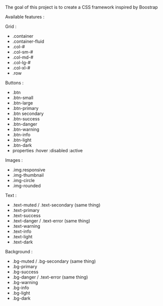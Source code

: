 The goal of this project is to create a CSS framework inspired by Boostrap

Available features :

Grid :
- .container
- .container-fluid
- .col-#
- .col-sm-#
- .col-md-#
- .col-lg-#
- .col-xl-#
- .row

Buttons :
- .btn
- .btn-small
- .btn-large
- .btn-primary
- .btn secondary
- .btn-success
- .btn-danger
- .btn-warning
- .btn-info
- .btn-light
- .btn-dark
- properties :hover :disabled :active

Images :
- .img.responsive
- .img-thumbnail
- .img-circle
- .img-rounded

Text :
- .text-muted / .text-secondary (same thing)
- .text-primary
- .text-success
- .text-danger / .text-error (same thing)
- .text-warning
- .text-info
- .text-light
- .text-dark

Background :
- .bg-muted / .bg-secondary (same thing)
- .bg-primary
- .bg-success
- .bg-danger / .text-error (same thing)
- .bg-warning
- .bg-info
- .bg-light
- .bg-dark